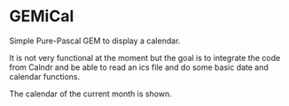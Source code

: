 GEMiCal
=======

Simple Pure-Pascal GEM to display a calendar.

It is not very functional at the moment but the goal is to integrate the
code from Calndr and be able to read an ics file and do some basic date and
calendar functions.

The calendar of the current month is shown.

